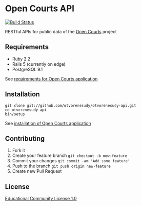 # Open Courts API

[![Build Status](https://travis-ci.org/otvorenesudy/otvorenesudy-api.svg)](https://travis-ci.org/otvorenesudy/otvorenesudy-api)

RESTful APIs for public data of the [Open Courts](https://github.com/otvorenesudy) project

## Requirements

* Ruby 2.2
* Rails 5 (currently on edge)
* PostgreSQL 9.1

See [requirements for Open Courts application](https://github.com/otvorenesudy/otvorenesudy#requirements)

## Installation

```
git clone git://github.com/otvorenesudy/otvorenesudy-api.git
cd otvorenesudy-api
bin/setup
```

See [installation of Open Courts application](https://github.com/otvorenesudy/otvorenesudy#installation)

## Contributing

1. Fork it
2. Create your feature branch `git checkout -b new-feature`
3. Commit your changes `git commit -am 'Add some feature'`
4. Push to the branch `git push origin new-feature`
5. Create new Pull Request

## License

[Educational Community License 1.0](http://opensource.org/licenses/ecl1.php)
